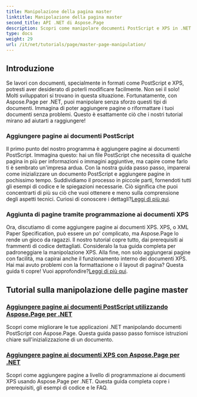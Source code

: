 ```yaml
---
title: Manipolazione della pagina master
linktitle: Manipolazione della pagina master
second_title: API .NET di Aspose.Page
description: Scopri come manipolare documenti PostScript e XPS in .NET usando Aspose.Page. Segui i nostri tutorial per migliorare le capacità della tua applicazione.
type: docs
weight: 29
url: /it/net/tutorials/page/master-page-manipulation/
---
```

## Introduzione

Se lavori con documenti, specialmente in formati come PostScript e XPS, potresti aver desiderato di poterli modificare facilmente. Non sei il solo! Molti sviluppatori si trovano in questa situazione. Fortunatamente, con Aspose.Page per .NET, puoi manipolare senza sforzo questi tipi di documenti. Immagina di poter aggiungere pagine o riformattare i tuoi documenti senza problemi. Questo è esattamente ciò che i nostri tutorial mirano ad aiutarti a raggiungere!

### Aggiungere pagine ai documenti PostScript

Il primo punto del nostro programma è aggiungere pagine ai documenti PostScript. Immagina questo: hai un file PostScript che necessita di qualche pagina in più per informazioni o immagini aggiuntive, ma capire come farlo ti è sembrato un'impresa ardua. Con la nostra guida passo passo, imparerai come inizializzare un documento PostScript e aggiungere pagine in pochissimo tempo. Suddividiamo il processo in piccole parti, fornendoti tutti gli esempi di codice e le spiegazioni necessarie. Ciò significa che puoi concentrarti di più su ciò che vuoi ottenere e meno sulla comprensione degli aspetti tecnici. Curiosi di conoscere i dettagli?[Leggi di più qui](./add-page-to-postscript-document/).

### Aggiunta di pagine tramite programmazione ai documenti XPS

Ora, discutiamo di come aggiungere pagine ai documenti XPS. XPS, o XML Paper Specification, può essere un po' complicato, ma Aspose.Page lo rende un gioco da ragazzi. Il nostro tutorial copre tutto, dai prerequisiti ai frammenti di codice dettagliati. Consideralo la tua guida completa per padroneggiare la manipolazione XPS. Alla fine, non solo aggiungerai pagine con facilità, ma capirai anche il funzionamento interno dei documenti XPS. Hai mai avuto problemi con la formattazione o il layout di pagina? Questa guida ti copre! Vuoi approfondire?[Leggi di più qui](./adding-page-to-xps-document/).

## Tutorial sulla manipolazione delle pagine master
### [Aggiungere pagine ai documenti PostScript utilizzando Aspose.Page per .NET](./add-page-to-postscript-document/)
Scopri come migliorare le tue applicazioni .NET manipolando documenti PostScript con Aspose.Page. Questa guida passo passo fornisce istruzioni chiare sull'inizializzazione di un documento.
### [Aggiungere pagine ai documenti XPS con Aspose.Page per .NET](./adding-page-to-xps-document/)
Scopri come aggiungere pagine a livello di programmazione ai documenti XPS usando Aspose.Page per .NET. Questa guida completa copre i prerequisiti, gli esempi di codice e le FAQ.